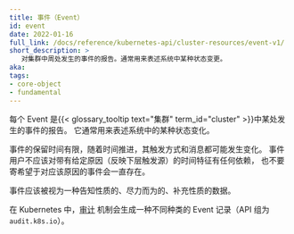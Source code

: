 ```yaml
---
title: 事件（Event）
id: event
date: 2022-01-16
full_link: /docs/reference/kubernetes-api/cluster-resources/event-v1/
short_description: >
   对集群中周处发生的事件的报告。通常用来表述系统中某种状态变更。
aka: 
tags:
- core-object
- fundamental
---
```


<!--
title: Event
id: event
date: 2022-01-16
full_link: /docs/reference/kubernetes-api/cluster-resources/event-v1/
short_description: >
   A report of an event somewhere in the cluster. It generally denotes some state change in the system.
aka: 
tags:
- core-object
- fundamental
-->

<!--
Each Event is a report of an event somewhere in the {{< glossary_tooltip text="cluster" term_id="cluster" >}}.
It generally denotes some state change in the system.
-->
每个 Event 是{{< glossary_tooltip text="集群" term_id="cluster" >}}中某处发生的事件的报告。
它通常用来表述系统中的某种状态变化。

<!--more-->

<!--
Events have a limited retention time and triggers and messages may evolve with time. 
Event consumers should not rely on the timing of an event with a given reason reflecting a consistent underlying trigger, 
or the continued existence of events with that reason. 
-->
事件的保留时间有限，随着时间推进，其触发方式和消息都可能发生变化。
事件用户不应该对带有给定原因（反映下层触发源）的时间特征有任何依赖，
也不要寄希望于对应该原因的事件会一直存在。

<!--
Events should be treated as informative, best-effort, supplemental data.
-->
事件应该被视为一种告知性质的、尽力而为的、补充性质的数据。

<!--
In Kubernetes, [auditing](/docs/tasks/debug-application-cluster/audit/) generates a different kind of
Event record (API group `audit.k8s.io`).
-->
在 Kubernetes 中，[审计](/zh-cn/docs/tasks/debug-application-cluster/audit/)
机制会生成一种不同种类的 Event 记录（API 组为 `audit.k8s.io`）。

